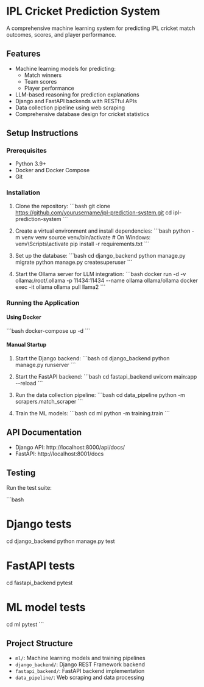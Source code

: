 # IPL Cricket Prediction System

A comprehensive machine learning system for predicting IPL cricket match outcomes, scores, and player performance.

## Features

- Machine learning models for predicting:
  - Match winners
  - Team scores
  - Player performance
- LLM-based reasoning for prediction explanations
- Django and FastAPI backends with RESTful APIs
- Data collection pipeline using web scraping
- Comprehensive database design for cricket statistics

## Setup Instructions

### Prerequisites

- Python 3.9+
- Docker and Docker Compose
- Git

### Installation

1. Clone the repository:
\`\`\`bash
git clone https://github.com/yourusername/ipl-prediction-system.git
cd ipl-prediction-system
\`\`\`

2. Create a virtual environment and install dependencies:
\`\`\`bash
python -m venv venv
source venv/bin/activate  # On Windows: venv\Scripts\activate
pip install -r requirements.txt
\`\`\`

3. Set up the database:
\`\`\`bash
cd django_backend
python manage.py migrate
python manage.py createsuperuser
\`\`\`

4. Start the Ollama server for LLM integration:
\`\`\`bash
docker run -d -v ollama:/root/.ollama -p 11434:11434 --name ollama ollama/ollama
docker exec -it ollama ollama pull llama2
\`\`\`

### Running the Application

#### Using Docker

\`\`\`bash
docker-compose up -d
\`\`\`

#### Manual Startup

1. Start the Django backend:
\`\`\`bash
cd django_backend
python manage.py runserver
\`\`\`

2. Start the FastAPI backend:
\`\`\`bash
cd fastapi_backend
uvicorn main:app --reload
\`\`\`

3. Run the data collection pipeline:
\`\`\`bash
cd data_pipeline
python -m scrapers.match_scraper
\`\`\`

4. Train the ML models:
\`\`\`bash
cd ml
python -m training.train
\`\`\`

## API Documentation

- Django API: http://localhost:8000/api/docs/
- FastAPI: http://localhost:8001/docs

## Testing

Run the test suite:

\`\`\`bash
# Django tests
cd django_backend
python manage.py test

# FastAPI tests
cd fastapi_backend
pytest

# ML model tests
cd ml
pytest
\`\`\`

## Project Structure

- `ml/`: Machine learning models and training pipelines
- `django_backend/`: Django REST Framework backend
- `fastapi_backend/`: FastAPI backend implementation
- `data_pipeline/`: Web scraping and data processing

